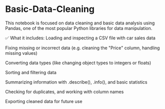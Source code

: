 # Basic-Data-Cleaning
This notebook is focused on data cleaning and basic data analysis using Pandas, one of the most popular Python libraries for data manipulation.

✅ What it includes:
Loading and inspecting a CSV file with car sales data

Fixing missing or incorrect data (e.g. cleaning the "Price" column, handling missing values)

Converting data types (like changing object types to integers or floats)

Sorting and filtering data

Summarizing information with .describe(), .info(), and basic statistics

Checking for duplicates, and working with column names

Exporting cleaned data for future use

